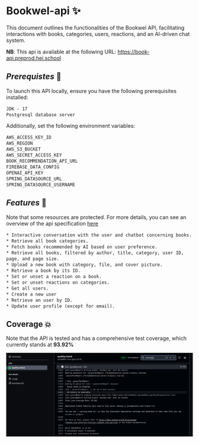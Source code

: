 # Bookwel-api :sparkles:
This document outlines the functionalities of the Bookwel API, facilitating interactions with books, categories, users, reactions, and an AI-driven chat system.

__NB__: This api is available at the following URL: https://book-api.preprod.hei.school

## _Prerequistes_ :sparkler:
To launch this API locally, ensure you have the following prerequisites installed:

    JDK - 17
    Postgresql database server 

Additionally, set the following environment variables:

    AWS_ACCESS_KEY_ID
    AWS_REGION
    AWS_S3_BUCKET
    AWS_SECRET_ACCESS_KEY
    BOOK_RECOMMENDATION_API_URL
    FIREBASE_DATA_CONFIG
    OPENAI_API_KEY
    SPRING_DATASOURCE_URL
    SPRING_DATASOURCE_USERNAME

## _Features_ :sparkler: 

Note that some resources are protected. For more details, you can see an overview of the api specification [here](https://petstore.swagger.io/?url=https://raw.githubusercontent.com/Bookwel-Team/bookwel-api/dev/doc/api.yml)

```
* Interactive conversation with the user and chatbot concerning books.
* Retrieve all book categories.
* Fetch books recommended by AI based on user preference.
* Retrieve all books, filtered by author, title, category, user ID, page, and page size.
* Upload a new book with category, file, and cover picture.
* Retrieve a book by its ID.
* Set or unset a reaction on a book.
* Set or unset reactions on categories.
* Get all users.
* Create a new user
* Retrieve an user by ID.
* Update user profile (except for email).
```

## Coverage :collision:

Note that the API is tested and has a comprehensive test coverage, which currently stands at __93.92%__

![API Coverage](img/coverage.png)